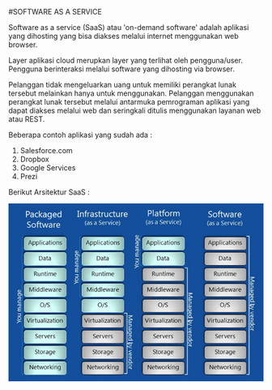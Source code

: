 #SOFTWARE AS A SERVICE

Software as a service (SaaS) atau 'on-demand software' adalah aplikasi yang dihosting yang bisa diakses melalui internet menggunakan web browser.

Layer aplikasi cloud merupkan layer yang terlihat oleh pengguna/user. Pengguna berinteraksi melalui software yang dihosting via browser. 

Pelanggan tidak mengeluarkan uang untuk memiliki perangkat lunak tersebut melainkan hanya untuk menggunakan. Pelanggan menggunakan perangkat lunak tersebut melalui antarmuka pemrograman aplikasi yang dapat diakses melalui web dan seringkali ditulis menggunakan layanan web atau REST.

Beberapa contoh aplikasi yang sudah ada :
1. Salesforce.com
2. Dropbox
3. Google Services
4. Prezi

Berikut Arsitektur SaaS :


![001](gambar/saas.PNG.jpg)